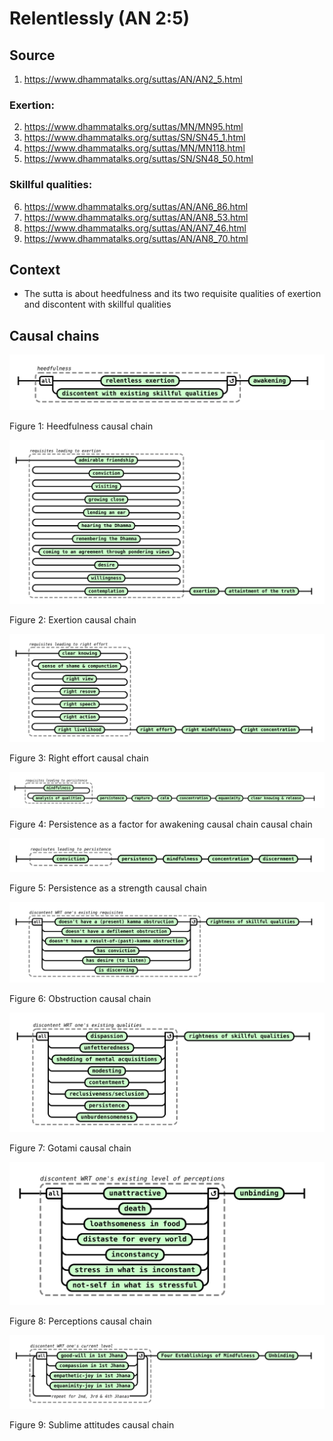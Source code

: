 # Relentlessly (AN 2:5)

## Source

1. https://www.dhammatalks.org/suttas/AN/AN2_5.html

### Exertion:
2. https://www.dhammatalks.org/suttas/MN/MN95.html
3. https://www.dhammatalks.org/suttas/SN/SN45_1.html
4. https://www.dhammatalks.org/suttas/MN/MN118.html
5. https://www.dhammatalks.org/suttas/SN/SN48_50.html


### Skillful qualities:
6. https://www.dhammatalks.org/suttas/AN/AN6_86.html
7. https://www.dhammatalks.org/suttas/AN/AN8_53.html
8. https://www.dhammatalks.org/suttas/AN/AN7_46.html
9. https://www.dhammatalks.org/suttas/AN/AN8_70.html



## Context
* The sutta is about heedfulness and its two requisite qualities of exertion and discontent with skillful qualities


## Causal chains

![Heedfulness causal chain](./Heedfulness-causal-chain.svg)

Figure 1: Heedfulness causal chain


![Exertion causal chain](./Exertion-causal-chain.svg)

Figure 2: Exertion causal chain


![Right effort causal chain](./Right-effort-causal-chain.svg)

Figure 3: Right effort causal chain

![Persistence as a factor for awakening causal chain causal chain](./Persistence-as-a-factor-for-awakening-causal-chain.svg)

Figure 4: Persistence as a factor for awakening causal chain causal chain

![Persistence as a strength causal chain causal chain](./Persistence-as-a-strength-causal-chain.svg)

Figure 5: Persistence as a strength causal chain


![Obstruction causal chain](./Obstruction-causal-chain.svg)

Figure 6: Obstruction causal chain


![Gotami causal chain](./Gotami-causal-chain.svg)

Figure 7: Gotami causal chain


![Perceptions causal chain](./Perceptions-causal-chain.svg)

Figure 8: Perceptions causal chain



![Sublime attitudes causal chain](./Sublime-attitudes-causal-chain.svg)

Figure 9: Sublime attitudes causal chain
